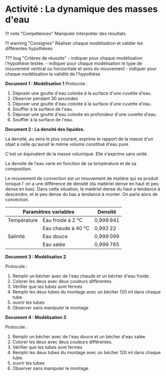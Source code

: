 # Activité : La dynamique des masses d'eau

!!! note "Compétences"
    Manipuler
    Interpréter des résultats 

!!! warning "Consignes"
    Réaliser chaque modélisation et valider les différentes hypothèses
    
??? bug "Critères de réussite"
    - indiquer pour chaque modélisation l'hypothèse testée.
    - indiquer pour chaque modélisation le type de mouvement vertical ou horizontale et sens du mouvement
    - indiquer pour chaque modélisation la validité de l'hypothèse


**Document 1 : Modélisation 1**
Protocole :
1.  Déposer une goutte d'eau colorée à la surface d'une cuvette     d'eau.
2.  Observer pendant 30 secondes 
3.  Déposer une goutte d'eau colorée à la surface d'une cuvette     d'eau.
4.  Souffler à la surface de l'eau.
5.  Déposer une goutte d'eau colorée en profondeur d'une cuvette d'eau.
6.  Souffler à la surface de l'eau.



**Document 2 : La densité des liquides.**

La densité, au sens le plus courant, exprime le rapport de la masse d'un objet à celle qu'aurait le même volume constitué d'eau pure.

C'est un équivalent de la masse volumique. Elle s'exprime sans unité.

La densité de l'eau varie en fonction de sa température et de sa
composition.

Le mouvement de convection est un mouvement de matière qui se produit
lorsque l' on a une différence de densité (du matériel dense en haut et peu dense en bas). Dans cette situation, le matériel dense du haut a tendance à descendre, et le peu dense du bas a tendance à monter. On
parle alors de convection.

<table>
<thead>
  <tr>
    <th colspan="2">Paramètres variables</th>
    <th>Densité</th>
  </tr>
</thead>
<tbody>
  <tr>
    <td>Température</td>
    <td>Eau froide à 2 °C</td>
    <td>0,999 941</td>
  </tr>
  <tr>
    <td></td>
    <td>Eau chaude à 40 °C</td>
    <td>0,992 22</td>
  </tr>
  <tr>
    <td>Salinité</td>
    <td>Eau douce</td>
    <td>0,999 099</td>
  </tr>
  <tr>
    <td></td>
    <td>Eau salée</td>
    <td>0,999 765</td>
  </tr>
</tbody>
</table>

**Document 3 : Modélisation 2**

Protocole :

1.  Remplir un bécher avec de l'eau chaude et un bécher d'eau froide.
2.  Colorer les deux avec deux couleurs différentes.
3.  Vérifier que les tubes sont fermés
4.  Remplir les deux tubes du montage avec un bécher 120 ml dans chaque tube.
5.  ouvrir les tubes
6.  Observer sans manipuler le montage


**Document 4 : Modélisation 3**

Protocole :
1.  Remplir un bécher avec de l'eau douce et un bécher d'eau salée.
2.  Colorer les deux avec deux couleurs différentes.
3.  Vérifier que les tubes sont fermés
4.  Remplir les deux tubes du montage avec un bécher 120 ml dans chaque tube.
5.  ouvrir les tubes
6.  Observer sans manipuler le montage
